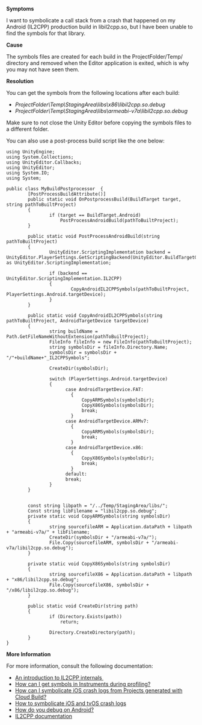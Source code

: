 

**Symptoms**



I want to symbolicate a call stack from a crash that happened on my Android (IL2CPP) production build in libil2cpp.so, but I have been unable to find the symbols for that library.



**Cause**



The symbols files are created for each build in the ProjectFolder/Temp/ directory and removed when the Editor application is exited, which is why you may not have seen them.
 
**Resolution**



You can get the symbols from the following locations after each build:


- *ProjectFolder\Temp\StagingArea\libs\x86\libil2cpp.so.debug*
- *ProjectFolder\Temp\StagingArea\libs\armeabi-v7a\libil2cpp.so.debug*



Make sure to not close the Unity Editor before copying the symbols files to a different folder.



You can also use a post-process build script like the one below:


```
using UnityEngine;
using System.Collections;
using UnityEditor.Callbacks;
using UnityEditor;
using System.IO;
using System;

public class MyBuildPostprocessor  {
        [PostProcessBuildAttribute()]
        public static void OnPostprocessBuild(BuildTarget target, string pathToBuiltProject)
        {
                if (target == BuildTarget.Android)
    		        PostProcessAndroidBuild(pathToBuiltProject);
        }

        public static void PostProcessAndroidBuild(string pathToBuiltProject)
        {
                UnityEditor.ScriptingImplementation backend = UnityEditor.PlayerSettings.GetScriptingBackend(UnityEditor.BuildTargetGroup.Android) as UnityEditor.ScriptingImplementation;

                if (backend == UnityEditor.ScriptingImplementation.IL2CPP)
                {
                        CopyAndroidIL2CPPSymbols(pathToBuiltProject, PlayerSettings.Android.targetDevice);
                }
        }

        public static void CopyAndroidIL2CPPSymbols(string pathToBuiltProject, AndroidTargetDevice targetDevice)
        {
                string buildName = Path.GetFileNameWithoutExtension(pathToBuiltProject);
                FileInfo fileInfo = new FileInfo(pathToBuiltProject);
                string symbolsDir = fileInfo.Directory.Name;
                symbolsDir = symbolsDir + "/"+buildName+"_IL2CPPSymbols";

                CreateDir(symbolsDir);

                switch (PlayerSettings.Android.targetDevice)
                {
                      case AndroidTargetDevice.FAT:
                        {
                            CopyARMSymbols(symbolsDir);
                            CopyX86Symbols(symbolsDir);
                            break;
                        }
                      case AndroidTargetDevice.ARMv7:
                        {
                            CopyARMSymbols(symbolsDir);
                            break;
                        }
                      case AndroidTargetDevice.x86:
                        {
                            CopyX86Symbols(symbolsDir);
                            break;
                        }
                      default:
                      break;
                }
        }


        const string libpath = "/../Temp/StagingArea/libs/";
        Const string libFilename = "libil2cpp.so.debug";
        private static void CopyARMSymbols(string symbolsDir)
        {
                string sourcefileARM = Application.dataPath + libpath + "armeabi-v7a/" + libFilename;
                CreateDir(symbolsDir + "/armeabi-v7a/");
                File.Copy(sourcefileARM, symbolsDir + "/armeabi-v7a/libil2cpp.so.debug");
        }

        private static void CopyX86Symbols(string symbolsDir)
        {
                string sourcefileX86 = Application.dataPath + libpath + "x86/libil2cpp.so.debug";
                File.Copy(sourcefileX86, symbolsDir + "/x86/libil2cpp.so.debug");
        }

        public static void CreateDir(string path)
        {
                if (Directory.Exists(path))
                    return;

                Directory.CreateDirectory(path);
        }
} 
```


**More Information**



For more information, consult the following documentation:


- [An introduction to IL2CPP internals ](https://blogs.unity3d.com/es/2015/05/06/an-introduction-to-ilcpp-internals/)
- [How can I get symbols in Instruments during profiling?](https://support.unity3d.com/hc/en-us/articles/210141723-How-can-I-get-symbols-in-Instruments-during-profiling-)
- [How can I symbolicate iOS crash logs from Projects generated with Cloud Build?](https://support.unity3d.com/hc/en-us/articles/208593736-How-can-I-symbolicate-iOS-crash-logs-from-projects-generated-with-Cloud-Build-)
- [How to symbolicate iOS and tvOS crash logs](https://support.unity3d.com/hc/en-us/articles/208593516-How-to-symbolicate-iOS-tvOS-crashlogs)
- [How do you debug on Android?](https://support.unity3d.com/hc/en-us/articles/205485376-How-do-you-debug-on-Android-)
- [IL2CPP documentation](https://docs.unity3d.com/Manual/IL2CPP.html)

